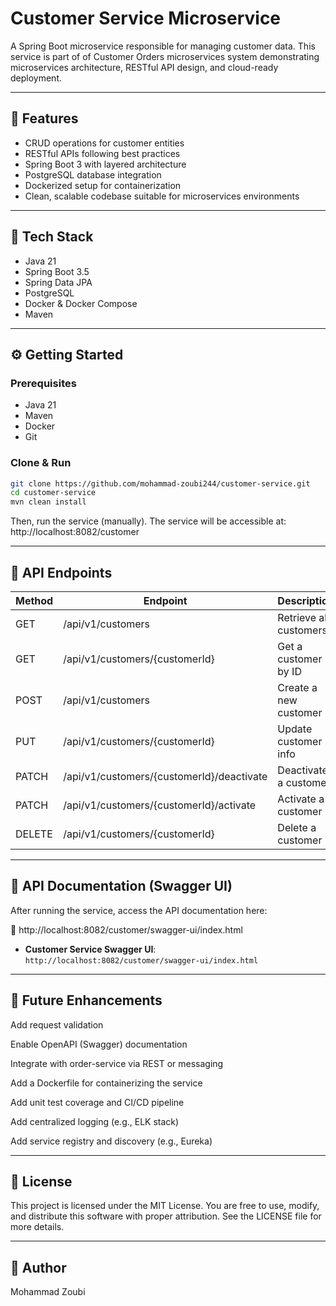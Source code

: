 # Customer Service Microservice

A Spring Boot microservice responsible for managing customer data. This service is part of of Customer Orders microservices system demonstrating microservices architecture, RESTful API design, and cloud-ready deployment.

---

## 🧩 Features

- CRUD operations for customer entities
- RESTful APIs following best practices
- Spring Boot 3 with layered architecture
- PostgreSQL database integration
- Dockerized setup for containerization
- Clean, scalable codebase suitable for microservices environments

---

## 🚀 Tech Stack

- Java 21
- Spring Boot 3.5
- Spring Data JPA
- PostgreSQL
- Docker & Docker Compose
- Maven

---

## ⚙️ Getting Started

### Prerequisites

- Java 21
- Maven
- Docker
- Git

### Clone & Run

```bash
git clone https://github.com/mohammad-zoubi244/customer-service.git
cd customer-service
mvn clean install
```
Then, run the service (manually).
The service will be accessible at:
http://localhost:8082/customer

---

##  🔌 API Endpoints

| Method | Endpoint                                  | Description            |
| ------ | ----------------------------------------- | ---------------------- |
| GET    | /api/v1/customers                         | Retrieve all customers |
| GET    | /api/v1/customers/{customerId}            | Get a customer by ID   |
| POST   | /api/v1/customers                         | Create a new customer  |
| PUT    | /api/v1/customers/{customerId}            | Update customer info   |
| PATCH  | /api/v1/customers/{customerId}/deactivate | Deactivate a customer  |
| PATCH  | /api/v1/customers/{customerId}/activate   | Activate a customer    |
| DELETE | /api/v1/customers/{customerId}            | Delete a customer      |

---

## 📘 API Documentation (Swagger UI)
After running the service, access the API documentation here:

🔗 http://localhost:8082/customer/swagger-ui/index.html

- **Customer Service Swagger UI**: `http://localhost:8082/customer/swagger-ui/index.html`

---

## 🔮 Future Enhancements
 Add request validation

 Enable OpenAPI (Swagger) documentation

 Integrate with order-service via REST or messaging

 Add a Dockerfile for containerizing the service

 Add unit test coverage and CI/CD pipeline

 Add centralized logging (e.g., ELK stack)

 Add service registry and discovery (e.g., Eureka)

 ---

 ## 📄 License
This project is licensed under the MIT License.
You are free to use, modify, and distribute this software with proper attribution.
See the LICENSE file for more details.

 ---
##  👤 Author
Mohammad Zoubi
